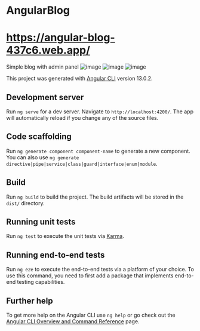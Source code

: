 # AngularBlog
# https://angular-blog-437c6.web.app/

Simple blog with admin panel
![image](https://user-images.githubusercontent.com/60988349/176957362-ef0400b6-502e-4399-8f0f-6d85b9e3ca3c.png)
![image](https://user-images.githubusercontent.com/60988349/176957475-0bf4eafe-9100-4033-9398-db4d511158a5.png)
![image](https://user-images.githubusercontent.com/60988349/176957565-0aa8f9ac-ad8f-40fe-b686-330770f21c2c.png)

This project was generated with [Angular CLI](https://github.com/angular/angular-cli) version 13.0.2.

## Development server

Run `ng serve` for a dev server. Navigate to `http://localhost:4200/`. The app will automatically reload if you change any of the source files.

## Code scaffolding

Run `ng generate component component-name` to generate a new component. You can also use `ng generate directive|pipe|service|class|guard|interface|enum|module`.

## Build

Run `ng build` to build the project. The build artifacts will be stored in the `dist/` directory.

## Running unit tests

Run `ng test` to execute the unit tests via [Karma](https://karma-runner.github.io).

## Running end-to-end tests

Run `ng e2e` to execute the end-to-end tests via a platform of your choice. To use this command, you need to first add a package that implements end-to-end testing capabilities.

## Further help

To get more help on the Angular CLI use `ng help` or go check out the [Angular CLI Overview and Command Reference](https://angular.io/cli) page.
